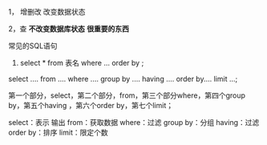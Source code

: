 1， 增删改 改变数据状态

2，查 **不改变数据库状态** **很重要的东西**

常见的SQL语句 

1. select * from 表名 where ... order by ;



select .... from .... where .... group by .... having .... order by.... limit ...;

第一个部分，select，第二个部分，from，第三个部分where，第四个group by，第五个having ，第六个order by，第七个limit；

select：表示 输出
from：获取数据
where：过滤
group by：分组
having：过滤
order by：排序
limit：限定个数